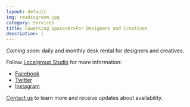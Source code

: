 ```yaml
---
layout: default
img: readingroom.jpg
category: Services
title: Coworking Space<br>For Designers and Creatives
description: |
---
```

_Coming soon:_ daily and monthly desk rental for designers and creatives.

Follow <a href="http://localgroup.studio">Localgroup Studio</a> for more information:

 - <a href="https://www.facebook.com/Localgroup-Studio-1752356958427452">Facebook</a>
 - <a href="http://twitter.com/localgroupbham">Twitter</a>
 - <a href="http://instagram.com/localgroupbham">Instagram</a>

<a href="mailto:info@localgroup.studio">Contact us</a> to learn more and receive updates about availability.
